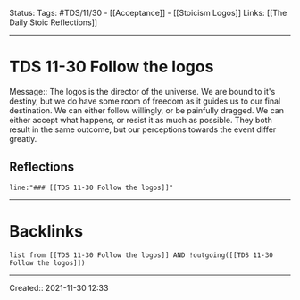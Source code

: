 Status:
Tags: #TDS/11/30 - [[Acceptance]] - [[Stoicism Logos]]
Links: [[The Daily Stoic Reflections]]
___
# TDS 11-30 Follow the logos
Message:: The logos is the director of the universe. We are bound to it's destiny, but we do have some room of freedom as it guides us to our final destination. We can either follow willingly, or be painfully dragged. We can either accept what happens, or resist it as much as possible. They both result in the same outcome, but our perceptions towards the event differ greatly.

## Reflections
 ```query
line:"### [[TDS 11-30 Follow the logos]]"
```
___
# Backlinks
```dataview
list from [[TDS 11-30 Follow the logos]] AND !outgoing([[TDS 11-30 Follow the logos]])
```
___

Created:: 2021-11-30 12:33

